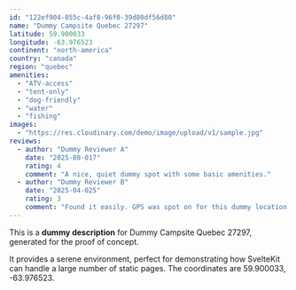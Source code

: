 ```yaml
---
id: "122ef904-055c-4af8-96f0-39d80df56d80"
name: "Dummy Campsite Quebec 27297"
latitude: 59.900033
longitude: -63.976523
continent: "north-america"
country: "canada"
region: "quebec"
amenities:
  - "ATV-access"
  - "tent-only"
  - "dog-friendly"
  - "water"
  - "fishing"
images:
  - "https://res.cloudinary.com/demo/image/upload/v1/sample.jpg"
reviews:
  - author: "Dummy Reviewer A"
    date: "2025-08-017"
    rating: 4
    comment: "A nice, quiet dummy spot with some basic amenities."
  - author: "Dummy Reviewer B"
    date: "2025-04-025"
    rating: 3
    comment: "Found it easily. GPS was spot on for this dummy location."
---
```


This is a **dummy description** for Dummy Campsite Quebec 27297, generated for the proof of concept.

It provides a serene environment, perfect for demonstrating how SvelteKit can handle a large number of static pages. The coordinates are 59.900033, -63.976523.
